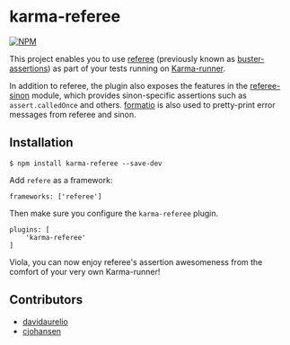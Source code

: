 karma-referee
=======================

[![NPM](https://nodei.co/npm/karma-referee.png?stars=true&downloads=true)](https://npmjs.org/package/karma-referee)


This project enables you to use [referee](https://github.com/busterjs/referee) (previously known as [buster-assertions](http://docs.busterjs.org/en/latest/modules/referees/#buster-assertions)) as part of your tests running on [Karma-runner](http://karma-runner.github.io/).

In addition to referee, the plugin also exposes the features in the [referee-sinon]() module, which provides sinon-specific assertions such as `assert.calledOnce` and others. [formatio](https://github.com/busterjs/formatio) is also used to pretty-print error messages from referee and sinon.

## Installation 

	$ npm install karma-referee --save-dev

Add ``refere`` as a framework:

	frameworks: ['referee']

Then make sure you configure the ``karma-referee`` plugin.

	plugins: [
		'karma-referee'
	]

Viola, you can now enjoy referee's assertion awesomeness from the comfort of your very own Karma-runner!

## Contributors

- [davidaurelio](//github.com/davidaurelio)
- [cjohansen](//github.com/cjohansen)
